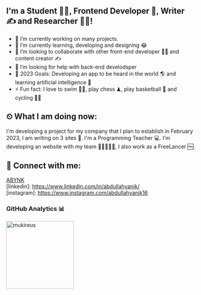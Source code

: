 ## I'm a Student 👨‍🎓, Frontend Developer 🚀, Writer ✍ and Researcher 👨‍🎓!

- 🔭 I’m currently working on many projects.
- 🌱 I’m currently learning, developing and designing 😂
- 👯 I’m looking to collaborate with other front-end developer 👩‍💻 and content creator ✍
- 🤔 I’m looking for help with back-end develodsper
- 🥅 2023 Goals: Developing an app to be heard in the world 🌎 and learning artificial intelligence 🤖
- ⚡ Fun fact: I love to swim 🏊‍♀️, play chess ♟, play basketball 🏀 and cycling 🚴‍♀️


## ⏲ What I am doing now:

I'm developing a project for my company that I plan to establish in February 2023, I am writing on 3 sites 📃.
I'm a Programming Teacher 💻. I'm developing an website with my team 👨🏼‍🤝‍👨🏻,
I also work as a FreeLancer 🆓.


## 📩 Connect with me:

[ABYNK](https://abynk.com "My Personal Website")
<br />
[linkedin]: https://www.linkedin.com/in/abdullahyanik/
<br />
[instagram]: https://www.instagram.com/abdullahyanik16
<br />



### GitHub Analytics 📊

  <img height="180em" align="left" src="https://github-readme-stats.vercel.app/api/top-langs?username=abdullahyanik&show_icons=true&locale=en&layout=compact&langs_count=8&theme=radical" alt="mukireus"/>
</a>

